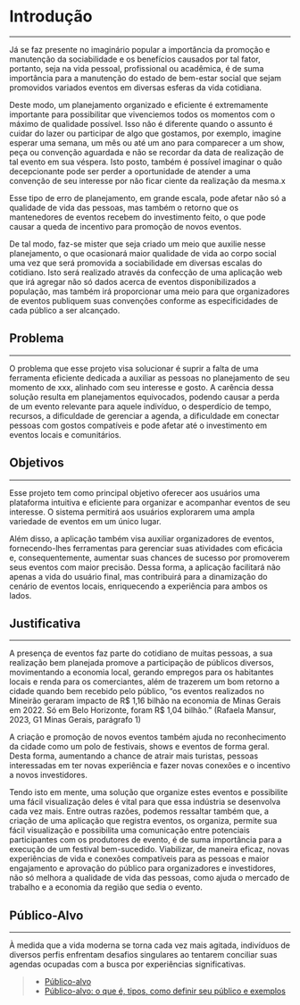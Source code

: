 # Introdução
***
Já se faz presente no imaginário popular a importância da promoção e manutenção da sociabilidade
e os benefícios causados por tal fator, portanto, seja na vida pessoal, profissional
ou acadêmica, é de suma importância para a manutenção do estado de bem-estar social que sejam promovidos
variados eventos em diversas esferas da vida cotidiana.

Deste modo, um planejamento organizado e eficiente é extremamente importante 
para possibilitar que vivenciemos todos os momentos com o máximo de qualidade
possível. Isso não é diferente quando o assunto é cuidar do lazer ou participar
de algo que gostamos, por exemplo, imagine esperar uma semana, um mês ou até um
ano para comparecer a um show, peça ou convenção aguardada e não se recordar da
data de realização de tal evento em sua véspera. Isto posto, também é 
possível imaginar o quão decepcionante pode ser perder a oportunidade de atender a
uma convenção de seu interesse por não ficar ciente da realização da mesma.x    

Esse tipo de erro de planejamento, em grande escala, pode afetar não só a qualidade
de vida das pessoas, mas também o retorno que os mantenedores de eventos
recebem do investimento feito, o que pode causar a queda de incentivo para promoção de novos eventos.

De tal modo, faz-se mister que seja criado um meio que auxilie nesse planejamento, o que ocasionará 
maior qualidade de vida ao corpo social uma vez que será promovida a sociabilidade em diversas escalas
do cotidiano. Isto será realizado através da confecção de uma aplicação web que irá agregar não só dados acerca de eventos 
disponibilizados a população, mas também irá proporcionar uma meio para que organizadores de eventos
publiquem suas convenções conforme as especificidades de cada público a ser alcançado.

## Problema
***
O problema que esse projeto visa solucionar é suprir a falta de uma ferramenta eficiente dedicada
a auxiliar as pessoas no planejamento de seu momento de xxx, alinhado com
seu interesse e gosto. A carência dessa solução resulta em planejamentos
equivocados, podendo causar a perda de um evento relevante para aquele indivíduo, o
desperdício de tempo, recursos, a dificuldade de gerenciar a agenda, a dificuldade em
conectar pessoas com gostos compatíveis e pode afetar até o
investimento em eventos locais e comunitários.


## Objetivos
***
Esse projeto tem como principal objetivo oferecer aos usuários uma plataforma intuitiva e
eficiente para organizar e acompanhar eventos de seu interesse. O sistema permitirá aos
usuários explorarem uma ampla variedade de eventos em um único lugar.

Além disso, a aplicação também visa auxiliar organizadores de eventos, fornecendo-lhes
ferramentas para gerenciar suas atividades com eficácia e, consequentemente, aumentar
suas chances de sucesso por promoverem seus eventos com maior precisão. Dessa forma,
a aplicação facilitará não apenas a vida do usuário final, mas contribuirá para a dinamização
do cenário de eventos locais, enriquecendo a experiência para ambos os lados.


## Justificativa
***
A presença de eventos faz parte do cotidiano de muitas pessoas, a sua realização bem
planejada promove a participação de públicos diversos, movimentando a economia local,
gerando empregos para os habitantes locais e renda para os comerciantes, além de
trazerem um bom retorno a cidade quando bem recebido pelo público, “os eventos
realizados no Mineirão geraram impacto de R$ 1,16 bilhão na economia de Minas Gerais em 2022.
Só em Belo Horizonte, foram R$ 1,04 bilhão.” (Rafaela Mansur, 2023, G1 Minas Gerais, parágrafo 1)

A criação e promoção de novos eventos também ajuda no reconhecimento da cidade como
um polo de festivais, shows e eventos de forma geral. Desta forma, aumentando a chance
de atrair mais turistas, pessoas interessadas em ter novas experiência e fazer novas
conexões e o incentivo a novos investidores.

Tendo isto em mente, uma solução que organize estes eventos e possibilite uma fácil
visualização deles é vital para que essa indústria se desenvolva cada vez mais. Entre outras
razões, podemos ressaltar também que, a criação de uma aplicação que registra eventos,
os organiza, permite sua fácil visualização e possibilita uma comunicação entre potenciais
participantes com os produtores de evento, é de suma importância para a execução de um
festival bem-sucedido. Viabilizar, de maneira eficaz, novas experiências de vida e conexões
compatíveis para as pessoas e maior engajamento e aprovação do público para
organizadores e investidores, não só melhora a qualidade de vida das pessoas, como
ajuda o mercado de trabalho e a economia da região que sedia o evento.


## Público-Alvo
***
À medida que a vida moderna se torna cada vez mais agitada, indivíduos de diversos perfis
enfrentam desafios singulares ao tentarem conciliar suas agendas ocupadas com a busca
por experiências significativas.

> - [Público-alvo](https://blog.hotmart.com/pt-br/publico-alvo/)
> - [Público-alvo: o que é, tipos, como definir seu público e exemplos](https://klickpages.com.br/blog/publico-alvo-o-que-e/)

